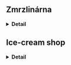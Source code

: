 ## Zmrzlinárna

<details>
  <summary><b>Detail</b></summary>

  Text pro Část 1.

</details>

## Ice-cream shop

<details>
  <summary><b>Detail</b></summary>

  Text pro Část 2.

</details>

